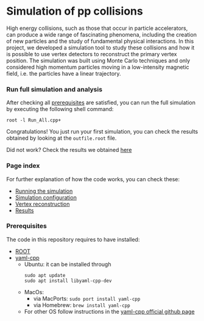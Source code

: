 # Simulation of pp collisions
High energy collisions, such as those that occur in particle accelerators, can produce a wide range of fascinating phenomena, including the creation of new particles and the study of fundamental physical interactions. In this project, we developed a simulation tool to study these collisions and how it is possible to use vertex detectors to reconstruct the primary vertex position. The simulation was built using Monte Carlo techniques and only considered high momentum particles moving in a low-intensity magnetic field, i.e. the particles have a linear trajectory.


### Run full simulation and analysis
After checking all [prerequisites](#prerequisites) are satisfied, you can run the full simulation by executing the following shell command:
```
root -l Run_All.cpp+
```
Congratulations! You just run your first simulation, you can check the results obtained by looking at the `outfile.root` file.

Did not work? Check the results we obtained [here](Results.md)

### Page index
For further explanation of how the code works, you can check these:
- [Running the simulation](Simulation.md)
- [Simulation configuration](Settings.md)
- [Vertex reconstruction](Vertexing.md)
- [Results](Results.md)

### Prerequisites
The code in this repository requires to have installed:
- [ROOT](https://root.cern/)
- [yaml-cpp](https://github.com/jbeder/yaml-cpp)
    - Ubuntu: it can be installed through 
        ```
        sudo apt update 
        sudo apt install libyaml-cpp-dev
        ```
    - MacOs: 
        - via MacPorts: `sudo port install yaml-cpp`
        - via Homebrew: `brew install yaml-cpp`
    - For other OS follow instructions in the [yaml-cpp official github page](https://github.com/jbeder/yaml-cpp)


